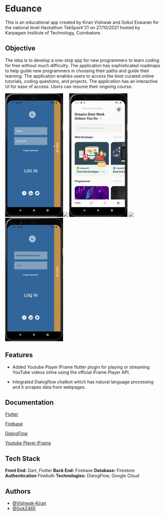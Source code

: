 
# Eduance

This is an educational app created by Kiran Vishwak and Gokul Eswaran for the national level Hackathon TekSpark'21 on 27/10/2021 hosted by Karpagam Institute of Technology, Coimbatore.

## Objective

The idea is to develop a one-stop app for new programmers to learn coding for free without much difficulty.
The application has sophisticated roadmaps to help guide new programmers in choosing their paths and guide their learning. The application enables users to access the best curated online tutorials, coding questions, and projects. The application has an interactive UI for ease of access. Users can resume their ongoing course.  

<img src="Authentication.gif" height=400><span width=10></span><img src="Home Screen.gif" height=400>
<img src="Eduance Bot.gif" height=400>
<img src="Youtube API.gif" height=400>
<img src="Profile Page.gif" height=400>


## Features

- Added Youtube Player IFrame flutter plugin for playing or streaming YouTube videos inline using the official iFrame Player API.

- Integrated Dialogflow chatbot which has natural language processing and it scrapes data from webpages.

## Documentation

[Flutter](https://flutter.dev/docs)

[Firebase](https://firebase.google.com/docs)

[DialogFlow](https://cloud.google.com/dialogflow/docs)

[Youtube Player IFrame](https://pub.dev/packages/youtube_player_iframe)

## Tech Stack

**Front End:**  Dart, Flutter
**Back End:** Firebase
**Database:** Firestore
**Authentication** FireAuth
**Technologies:** DialogFlow, Google Cloud

## Authors

- [@Vishwak-Kiran](https://github.com/Vishwak-Kiran)
- [@GokZ465](https://github.com/GokZ465)
